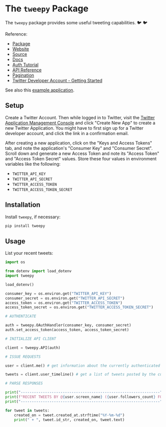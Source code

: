# The `tweepy` Package

The `tweepy` package provides some useful tweeting capabilities. :bird: :bird:

Reference:

  + [Package](https://pypi.python.org/pypi/tweepy/3.5.0)
  + [Website](http://www.tweepy.org/)
  + [Source](https://github.com/tweepy/tweepy)
  + [Docs](http://tweepy.readthedocs.io/en/v3.5.0/)
  + [Auth Tutorial](http://tweepy.readthedocs.io/en/v3.5.0/auth_tutorial.html#auth-tutorial)
  + [API Reference](http://tweepy.readthedocs.io/en/v3.5.0/api.html#api-reference)
  + [Pagination](http://tweepy.readthedocs.io/en/v3.5.0/code_snippet.html#pagination)
  + [Twitter Developer Account - Getting Started](https://developer.twitter.com/en/account/get-started)

See also this [example application](https://github.com/s2t2/tweet-tweet-py).

## Setup

Create a Twitter Account. Then while logged in to Twitter, visit the [Twitter Application Management Console](https://developer.twitter.com/en/apps) and click "Create New App" to create a new Twitter Application. You might have to first sign up for a Twitter developer account, and click the link in a confirmation email.

After creating a new application, click on the "Keys and Access Tokens" tab, and note the application's "Consumer Key" and "Consumer Secret". Scroll down and generate a new Access Token and note its "Access Token" and "Access Token Secret" values. Store these four values in environment variables like the following:

  + `TWITTER_API_KEY`
  + `TWITTER_API_SECRET`
  + `TWITTER_ACCESS_TOKEN`
  + `TWITTER_ACCESS_TOKEN_SECRET`

## Installation

Install `tweepy`, if necessary:

```sh
pip install tweepy
```

## Usage

List your recent tweets:

```py
import os

from dotenv import load_dotenv
import tweepy

load_dotenv()

consumer_key = os.environ.get("TWITTER_API_KEY")
consumer_secret = os.environ.get("TWITTER_API_SECRET")
access_token = os.environ.get("TWITTER_ACCESS_TOKEN")
access_token_secret = os.environ.get("TWITTER_ACCESS_TOKEN_SECRET")

# AUTHENTICATE

auth = tweepy.OAuthHandler(consumer_key, consumer_secret)
auth.set_access_token(access_token, access_token_secret)

# INITIALIZE API CLIENT

client = tweepy.API(auth)

# ISSUE REQUESTS

user = client.me() # get information about the currently authenticated user

tweets = client.user_timeline() # get a list of tweets posted by the currently authenticated user

# PARSE RESPONSES

print("---------------------------------------------------------------")
print(f"RECENT TWEETS BY @{user.screen_name} ({user.followers_count} FOLLOWERS / {user.friends_count} FOLLOWING):")
print("---------------------------------------------------------------")

for tweet in tweets:
    created_on = tweet.created_at.strftime("%Y-%m-%d")
    print(" + ", tweet.id_str, created_on, tweet.text)
```
